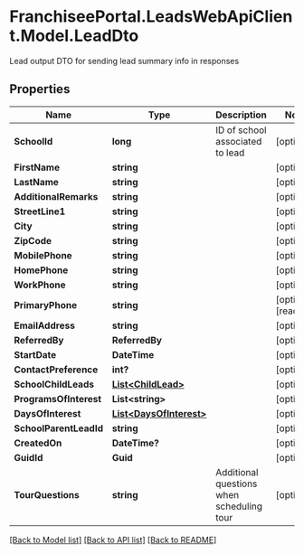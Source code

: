 # FranchiseePortal.LeadsWebApiClient.Model.LeadDto
Lead output DTO for sending lead summary info in responses

## Properties

Name | Type | Description | Notes
------------ | ------------- | ------------- | -------------
**SchoolId** | **long** | ID of school associated to lead | [optional] 
**FirstName** | **string** |  | [optional] 
**LastName** | **string** |  | [optional] 
**AdditionalRemarks** | **string** |  | [optional] 
**StreetLine1** | **string** |  | [optional] 
**City** | **string** |  | [optional] 
**ZipCode** | **string** |  | [optional] 
**MobilePhone** | **string** |  | [optional] 
**HomePhone** | **string** |  | [optional] 
**WorkPhone** | **string** |  | [optional] 
**PrimaryPhone** | **string** |  | [optional] [readonly] 
**EmailAddress** | **string** |  | [optional] 
**ReferredBy** | **ReferredBy** |  | [optional] 
**StartDate** | **DateTime** |  | [optional] 
**ContactPreference** | **int?** |  | [optional] 
**SchoolChildLeads** | [**List&lt;ChildLead&gt;**](ChildLead.md) |  | [optional] 
**ProgramsOfInterest** | **List&lt;string&gt;** |  | [optional] 
**DaysOfInterest** | [**List&lt;DaysOfInterest&gt;**](DaysOfInterest.md) |  | [optional] 
**SchoolParentLeadId** | **string** |  | [optional] 
**CreatedOn** | **DateTime?** |  | [optional] 
**GuidId** | **Guid** |  | [optional] 
**TourQuestions** | **string** | Additional questions when scheduling tour | [optional] 

[[Back to Model list]](../README.md#documentation-for-models) [[Back to API list]](../README.md#documentation-for-api-endpoints) [[Back to README]](../README.md)

